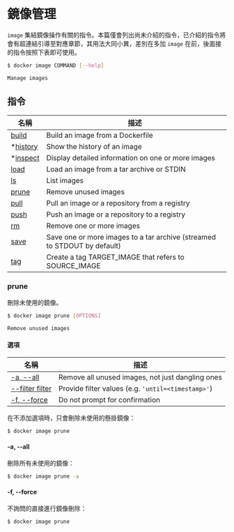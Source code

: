 # 鏡像管理

`image` 集結鏡像操作有關的指令。本篇僅會列出尚未介紹的指令，已介紹的指令將會有超連結引導至對應章節，其用法大同小異，差別在多加 `image` 在前，後面接的指令按照下表即可使用。

```bash
$ docker image COMMAND [--help]

Manage images
```

## 指令

| 名稱 | 描述 |
| - | - |
| [build  ](build&remove.md#build) | Build an image from a Dockerfile |
| *[history]() | Show the history of an image |
| *[inspect]() | Display detailed information on one or more images |
| [load   ](save&load.md#load) | Load an image from a tar archive or STDIN |
| [ls     ](list.md#images) | List images |
| [prune  ](#prune) | Remove unused images |
| [pull   ](pull&push.md#pull) | Pull an image or a repository from a registry |
| [push   ](pull&push.md#push) | Push an image or a repository to a registry |
| [rm     ](build&remove.md#rmi) | Remove one or more images |
| [save   ](save&load.md#save) | Save one or more images to a tar archive (streamed to STDOUT by default) |
| [tag    ](pull&push.md#tag) | Create a tag TARGET_IMAGE that refers to SOURCE_IMAGE |

### prune

刪除未使用的鏡像。

```bash
$ docker image prune [OPTIONS]

Remove unused images
```

#### 選項

| 名稱 | 描述 |
| - | - |
| [-a, --all          ]() | Remove all unused images, not just dangling ones |
| [    --filter filter]() | Provide filter values (e.g. `'until=<timestamp>'`) |
| [-f, --force        ]() | Do not prompt for confirmation |

在不添加選項時，只會刪除未使用的懸掛鏡像：

```bash
$ docker image prune 
```

#### -a, --all

刪除所有未使用的鏡像：

```bash
$ docker image prune -a
```

#### -f, --force

不詢問的直接進行鏡像刪除：

```bash
$ docker image prune 
```